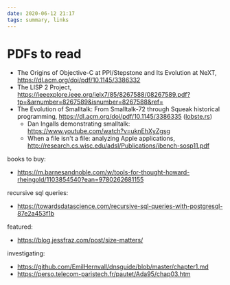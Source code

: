 ```yaml
---
date: 2020-06-12 21:17
tags: summary, links
---
```


# PDFs to read

- The Origins of Objective-C at PPI/Stepstone and Its Evolution at NeXT, https://dl.acm.org/doi/pdf/10.1145/3386332
- The LISP 2 Project, https://ieeexplore.ieee.org/ielx7/85/8267588/08267589.pdf?tp=&arnumber=8267589&isnumber=8267588&ref=
- The Evolution of Smalltalk: From Smalltalk-72 through Squeak historical programming, https://dl.acm.org/doi/pdf/10.1145/3386335 ([lobste.rs](https://lobste.rs/s/pcgpqe/evolution_smalltalk_from_smalltalk_72))
  - Dan Ingalls demonstrating smalltalk: https://www.youtube.com/watch?v=uknEhXyZgsg
  - When a file isn't a file: analyzing Apple applications, http://research.cs.wisc.edu/adsl/Publications/ibench-sosp11.pdf

books to buy:

- https://m.barnesandnoble.com/w/tools-for-thought-howard-rheingold/1103854540?ean=9780262681155

recursive sql queries:

- https://towardsdatascience.com/recursive-sql-queries-with-postgresql-87e2a453f1b

featured:

- https://blog.jessfraz.com/post/size-matters/

investigating:

- https://github.com/EmilHernvall/dnsguide/blob/master/chapter1.md
- https://perso.telecom-paristech.fr/pautet/Ada95/chap03.htm
